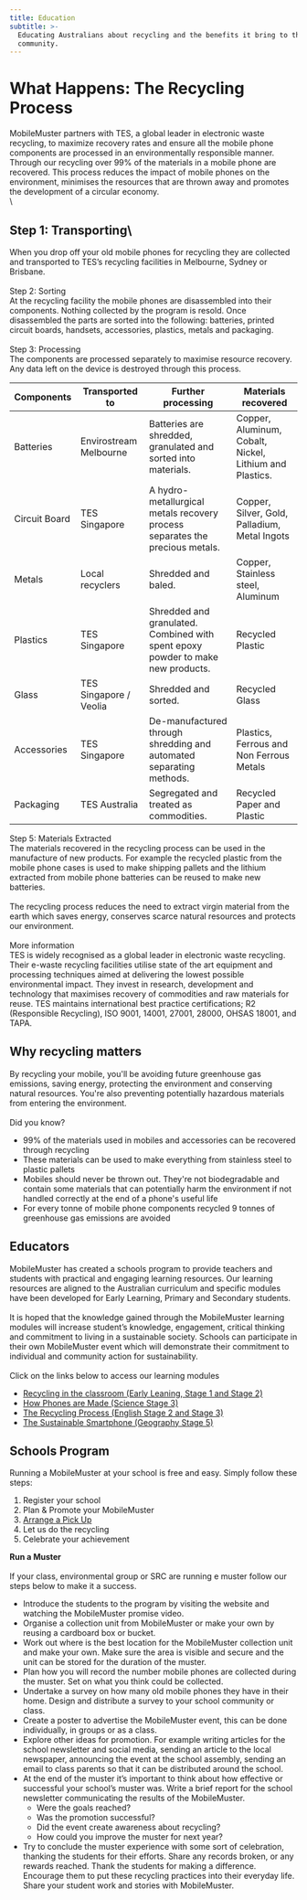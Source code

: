 ```yaml
---
title: Education
subtitle: >-
  Educating Australians about recycling and the benefits it bring to the
  community.
---
```

# What Happens: The Recycling Process

MobileMuster partners with TES, a global leader in electronic waste recycling, to maximize recovery rates and ensure all the mobile phone components are processed in an environmentally responsible manner. Through our recycling over 99% of the materials in a mobile phone are recovered. This process reduces the impact of mobile phones on the environment, minimises the resources that are thrown away and promotes the development of a circular economy.\
\
## Step 1: Transporting\
When you drop off your old mobile phones for recycling they are collected and transported to TES’s recycling facilities in Melbourne, Sydney or Brisbane.\
\
Step 2: Sorting\
At the recycling facility the mobile phones are disassembled into their components. Nothing collected by the program is resold. Once disassembled the parts are sorted into the following: batteries, printed circuit boards, handsets, accessories, plastics, metals and packaging.\
\
Step 3: Processing\
The components are processed separately to maximise resource recovery. Any data left on the device is destroyed through this process.

| Components    | Transported to         | Further processing                                                              | Materials recovered                                     |
| ------------- | ---------------------- | ------------------------------------------------------------------------------- | ------------------------------------------------------- |
| Batteries     | Envirostream Melbourne | Batteries are shredded, granulated and sorted into materials.                   | Copper, Aluminum, Cobalt, Nickel, Lithium and Plastics. |
| Circuit Board | TES Singapore          | A hydro-metallurgical metals recovery process separates the precious metals.    | Copper, Silver, Gold, Palladium, Metal Ingots           |
| Metals        | Local recyclers        | Shredded and baled.                                                             | Copper, Stainless steel, Aluminum                       |
| Plastics      | TES Singapore          | Shredded and granulated. Combined with spent epoxy powder to make new products. | Recycled Plastic                                        |
| Glass         | TES Singapore / Veolia | Shredded and sorted.                                                            | Recycled Glass                                          |
| Accessories   | TES Singapore          | De-manufactured through shredding and automated separating methods.             | Plastics, Ferrous and Non Ferrous Metals                |
| Packaging     | TES Australia          | Segregated and treated as commodities.                                          | Recycled Paper and Plastic                              |

Step 5: Materials Extracted\
The materials recovered in the recycling process can be used in the manufacture of new products. For example the recycled plastic from the mobile phone cases is used to make shipping pallets and the lithium extracted from mobile phone batteries can be reused to make new batteries.\
\
The recycling process reduces the need to extract virgin material from the earth which saves energy, conserves scarce natural resources and protects our environment.\
\
More information\
TES is widely recognised as a global leader in electronic waste recycling. Their e-waste recycling facilities utilise state of the art equipment and processing techniques aimed at delivering the lowest possible environmental impact. They invest in research, development and technology that maximises recovery of commodities and raw materials for reuse. TES maintains international best practice certifications; R2 (Responsible Recycling), ISO 9001, 14001, 27001, 28000, OHSAS 18001, and TAPA.

## Why recycling matters

By recycling your mobile, you'll be avoiding future greenhouse gas emissions, saving energy, protecting the environment and conserving natural resources. You're also preventing potentially hazardous materials from entering the environment.\
\
Did you know?

* 99% of the materials used in mobiles and accessories can be recovered through recycling
* These materials can be used to make everything from stainless steel to plastic pallets
* Mobiles should never be thrown out. They're not biodegradable and contain some materials that can potentially harm the environment if not handled correctly at the end of a phone's useful life
* For every tonne of mobile phone components recycled 9 tonnes of greenhouse gas emissions are avoided

## Educators

MobileMuster has created a schools program to provide teachers and students with practical and engaging learning resources. Our learning resources are aligned to the Australian curriculum and specific modules have been developed for Early Learning, Primary and Secondary students.\
\
It is hoped that the knowledge gained through the MobileMuster learning modules will increase student’s knowledge, engagement, critical thinking and commitment to living in a sustainable society. Schools can participate in their own MobileMuster event which will demonstrate their commitment to individual and community action for sustainability.\
\
Click on the links below to access our learning modules

* [Recycling in the classroom (Early Leaning, Stage 1 and Stage 2)](http://localhost:3000/resources/early-learning-module.pdf)
* [How Phones are Made (Science Stage 3)](http://localhost:3000/resources/how-phones-are-made.pdf)
* [The Recycling Process (English Stage 2 and Stage 3)](http://localhost:3000/resources/the-recycling-process.pdf)
* [The Sustainable Smartphone (Geography Stage 5)](http://localhost:3000/resources/the-sustainable-smartphone.pdf)

## Schools Program

Running a MobileMuster at your school is free and easy. Simply follow these steps:

1. Register your school
2. Plan & Promote your MobileMuster
3. [Arrange a Pick Up](https://bookings.mobilemuster.com.au/)
4. Let us do the recycling
5. Celebrate your achievement

**Run a Muster**\
\
If your class, environmental group or SRC are running e muster follow our steps below to make it a success.

* Introduce the students to the program by visiting the website and watching the MobileMuster promise video.
* Organise a collection unit from MobileMuster or make your own by reusing a cardboard box or bucket.
* Work out where is the best location for the MobileMuster collection unit and make your own. Make sure the area is visible and secure and the unit can be stored for the duration of the muster.
* Plan how you will record the number mobile phones are collected during the muster. Set on what you think could be collected.
* Undertake a survey on how many old mobile phones they have in their home. Design and distribute a survey to your school community or class.
* Create a poster to advertise the MobileMuster event, this can be done individually, in groups or as a class.
* Explore other ideas for promotion. For example writing articles for the school newsletter and social media, sending an article to the local newspaper, announcing the event at the school assembly, sending an email to class parents so that it can be distributed around the school.
* At the end of the muster it’s important to think about how effective or successful your school’s muster was. Write a brief report for the school newsletter communicating the results of the MobileMuster.
  * Were the goals reached?
  * Was the promotion successful?
  * Did the event create awareness about recycling?
  * How could you improve the muster for next year?
* Try to conclude the muster experience with some sort of celebration, thanking the students for their efforts. Share any records broken, or any rewards reached. Thank the students for making a difference. Encourage them to put these recycling practices into their everyday life. Share your student work and stories with MobileMuster.
